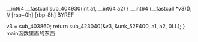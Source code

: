 






__int64 __fastcall sub_404930(int a1, __int64 a2)
{
  __int64 (__fastcall *v3)(); // [rsp+0h] [rbp-8h] BYREF

  v3 = sub_403860;
  return sub_423040(&v3, &unk_52F400, a1, a2, 0LL);
}
main函数里面的东西
